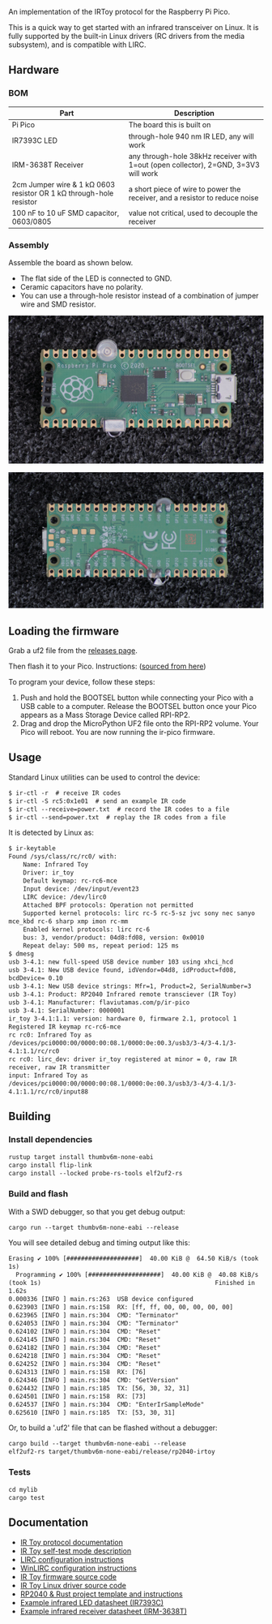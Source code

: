 An implementation of the IRToy protocol for the Raspberry Pi Pico.

This is a quick way to get started with an infrared transceiver on Linux.
It is fully supported by the built-in Linux drivers (RC drivers from the media subsystem), and is
compatible with LIRC.

## Hardware

### BOM

| Part                                                               | Description                                                                         |
|--------------------------------------------------------------------|-------------------------------------------------------------------------------------|
| Pi Pico                                                            | The board this is built on                                                          |
| IR7393C LED                                                        | through-hole 940 nm IR LED, any will work                                           |
| IRM-3638T Receiver                                                 | any through-hole 38kHz receiver with 1=out (open collector), 2=GND, 3=3V3 will work |
| 2cm Jumper wire & 1 kΩ 0603 resistor OR 1 kΩ through-hole resistor | a short piece of wire to power the receiver, and a resistor to reduce noise         |
| 100 nF to 10 uF SMD capacitor, 0603/0805                           | value not critical, used to decouple the receiver                                   |

### Assembly

Assemble the board as shown below.

- The flat side of the LED is connected to GND.
- Ceramic capacitors have no polarity.
- You can use a through-hole resistor instead of a combination of jumper wire and SMD resistor.

![front of the board](docs/front.jpg)

![back of the board](docs/back.jpg)

## Loading the firmware

Grab a uf2 file from the [releases page](https://github.com/flaviutamas/ir-pico/releases).

Then flash it to your Pico. Instructions: ([sourced from here](https://www.raspberrypi.com/documentation/microcontrollers/micropython.html#drag-and-drop-micropython))

To program your device, follow these steps:

1. Push and hold the BOOTSEL button while connecting your Pico with a USB cable to a computer. Release the BOOTSEL button once your Pico appears as a Mass Storage Device called RPI-RP2. 
2. Drag and drop the MicroPython UF2 file onto the RPI-RP2 volume. Your Pico will reboot. You are now running the ir-pico firmware.

## Usage

Standard Linux utilities can be used to control the device:

```console
$ ir-ctl -r  # receive IR codes
$ ir-ctl -S rc5:0x1e01  # send an example IR code
$ ir-ctl --receive=power.txt  # record the IR codes to a file
$ ir-ctl --send=power.txt  # replay the IR codes from a file
```

It is detected by Linux as:

```console
$ ir-keytable
Found /sys/class/rc/rc0/ with:
	Name: Infrared Toy
	Driver: ir_toy
	Default keymap: rc-rc6-mce
	Input device: /dev/input/event23
	LIRC device: /dev/lirc0
	Attached BPF protocols: Operation not permitted
	Supported kernel protocols: lirc rc-5 rc-5-sz jvc sony nec sanyo mce_kbd rc-6 sharp xmp imon rc-mm 
	Enabled kernel protocols: lirc rc-6 
	bus: 3, vendor/product: 04d8:fd08, version: 0x0010
	Repeat delay: 500 ms, repeat period: 125 ms
$ dmesg
usb 3-4.1: new full-speed USB device number 103 using xhci_hcd
usb 3-4.1: New USB device found, idVendor=04d8, idProduct=fd08, bcdDevice= 0.10
usb 3-4.1: New USB device strings: Mfr=1, Product=2, SerialNumber=3
usb 3-4.1: Product: RP2040 Infrared remote transciever (IR Toy)
usb 3-4.1: Manufacturer: flaviutamas.com/p/ir-pico
usb 3-4.1: SerialNumber: 0000001
ir_toy 3-4.1:1.1: version: hardware 0, firmware 2.1, protocol 1
Registered IR keymap rc-rc6-mce
rc rc0: Infrared Toy as /devices/pci0000:00/0000:00:08.1/0000:0e:00.3/usb3/3-4/3-4.1/3-4.1:1.1/rc/rc0
rc rc0: lirc_dev: driver ir_toy registered at minor = 0, raw IR receiver, raw IR transmitter
input: Infrared Toy as /devices/pci0000:00/0000:00:08.1/0000:0e:00.3/usb3/3-4/3-4.1/3-4.1:1.1/rc/rc0/input88
```

## Building

### Install dependencies

```
rustup target install thumbv6m-none-eabi
cargo install flip-link
cargo install --locked probe-rs-tools elf2uf2-rs
```

### Build and flash

With a SWD debugger, so that you get debug output:

```
cargo run --target thumbv6m-none-eabi --release
```

You will see detailed debug and timing output like this:

```
Erasing ✔ 100% [####################]  40.00 KiB @  64.50 KiB/s (took 1s)
  Programming ✔ 100% [####################]  40.00 KiB @  40.08 KiB/s (took 1s)                                                Finished in 1.62s
0.000336 [INFO ] main.rs:263  USB device configured
0.623903 [INFO ] main.rs:158  RX: [ff, ff, 00, 00, 00, 00, 00]
0.623965 [INFO ] main.rs:304  CMD: "Terminator"
0.624053 [INFO ] main.rs:304  CMD: "Terminator"
0.624102 [INFO ] main.rs:304  CMD: "Reset"
0.624145 [INFO ] main.rs:304  CMD: "Reset"
0.624182 [INFO ] main.rs:304  CMD: "Reset"
0.624218 [INFO ] main.rs:304  CMD: "Reset"
0.624252 [INFO ] main.rs:304  CMD: "Reset"
0.624313 [INFO ] main.rs:158  RX: [76]
0.624346 [INFO ] main.rs:304  CMD: "GetVersion"
0.624432 [INFO ] main.rs:185  TX: [56, 30, 32, 31]
0.624501 [INFO ] main.rs:158  RX: [73]
0.624537 [INFO ] main.rs:304  CMD: "EnterIrSampleMode"
0.625610 [INFO ] main.rs:185  TX: [53, 30, 31]
```

Or, to build a '.uf2' file that can be flashed without a debugger:

```
cargo build --target thumbv6m-none-eabi --release
elf2uf2-rs target/thumbv6m-none-eabi/release/rp2040-irtoy
```

### Tests

```
cd mylib
cargo test
```

## Documentation

- [IR Toy protocol documentation](http://dangerousprototypes.com/docs/USB_IR_Toy:_Sampling_mode)
- [IR Toy self-test mode description](http://dangerousprototypes.com/docs/USB_IR_Toy:Self-test_documentation)
- [LIRC configuration instructions](http://dangerousprototypes.com/docs/USB_IR_Toy:_Configure_LIRC)
- [WinLIRC configuration instructions](http://dangerousprototypes.com/docs/USB_IR_Toy:_Configure_WinLIRC)
- [IR Toy firmware source code](https://github.com/DangerousPrototypes/USB_IR_Toy/blob/master/Firmware-main/main.c)
- [IR Toy Linux driver source code](https://github.com/torvalds/linux/blob/master/drivers/media/rc/ir_toy.c)
- [RP2040 & Rust project template and instructions](https://github.com/rp-rs/rp2040-project-template)
- [Example infrared LED datasheet (IR7393C)](https://en.everlight.com/wp-content/plugins/ItemRelationship/product_files/pdf/IR7393C.pdf)
- [Example infrared receiver datasheet (IRM-3638T)](https://www.everlighteurope.com/custom/files/datasheets/DMO-0000371.pdf)
